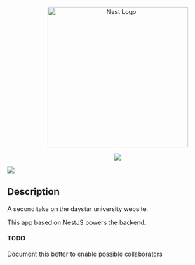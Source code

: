 <p align="center">
  <a href="http://nestjs.com/" target="blank"><img src="https://nestjs.com/img/logo_text.svg" width="320" alt="Nest Logo" /></a>
</p>

<p align="center">
<a href="https://codeclimate.com/github/r115/daystar-backend/maintainability"><img src="https://api.codeclimate.com/v1/badges/849eff230484f3186c83/maintainability" /></a>

<a href="https://codeclimate.com/github/r115/daystar-backend/test_coverage"><img src="https://api.codeclimate.com/v1/badges/849eff230484f3186c83/test_coverage" /></a>
</p>

## Description
A second take on the daystar university website.

This app based on NestJS powers the backend.

#### TODO
Document this better to enable possible collaborators
